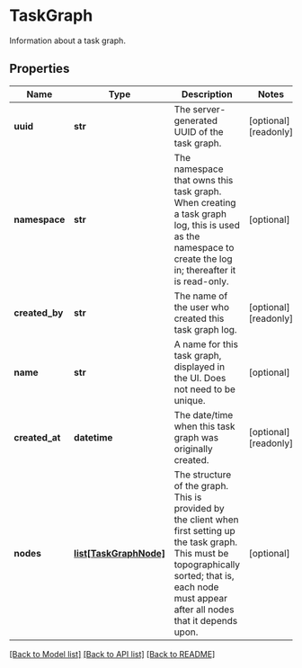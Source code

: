 # TaskGraph

Information about a task graph.
## Properties
Name | Type | Description | Notes
------------ | ------------- | ------------- | -------------
**uuid** | **str** | The server-generated UUID of the task graph. | [optional] [readonly] 
**namespace** | **str** | The namespace that owns this task graph. When creating a task graph log, this is used as the namespace to create the log in; thereafter it is read-only.  | [optional] 
**created_by** | **str** | The name of the user who created this task graph log. | [optional] [readonly] 
**name** | **str** | A name for this task graph, displayed in the UI. Does not need to be unique.  | [optional] 
**created_at** | **datetime** | The date/time when this task graph was originally created.  | [optional] [readonly] 
**nodes** | [**list[TaskGraphNode]**](TaskGraphNode.md) | The structure of the graph. This is provided by the client when first setting up the task graph.  This must be topographically sorted; that is, each node must appear after all nodes that it depends upon.  | [optional] 

[[Back to Model list]](../README.md#documentation-for-models) [[Back to API list]](../README.md#documentation-for-api-endpoints) [[Back to README]](../README.md)


